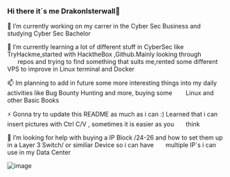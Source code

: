 ### Hi there it´s me DrakonIsterwall👋

<!--
**DrakonIsterwall/DrakonIsterwall** is a ✨ _special_ ✨ repository because its `README.md` (this file) appears on your GitHub profile.

Here are some ideas to get you started:

- 🔭 I’m currently working on ...
- 🌱 I’m currently learning ...
- 👯 I’m looking to collaborate on ...
- 🤔 I’m looking for help with ...
- 💬 Ask me about ...
- 📫 How to reach me: ...
- 😄 Pronouns: ...
- ⚡ Fun fact: ...
-->

🔭 I’m currently working on my carrer in the Cyber Sec Business and studying Cyber Sec Bachelor

🌱 I’m currently learning a lot of different stuff in CyberSec like TryHackme,started with HacktheBox ,Github.Mainly looking through
      repos and trying to find something that suits me,rented some different VPS to improve in Linux terminal and Docker 

📫 Im planning to add in future some more interesting things into my daily activities like Bug Bounty Hunting and more, buying some         Linux and other Basic Books
   
⚡ Gonna try to update this README as much as i can :) Learned that i can insert pictures with Ctrl C/V , sometimes it is easier as you 
      think

🤔 I’m looking for help with buying a IP Block /24-26 and how to set them up in a Layer 3 Switch/ or similiar Device so i can have 
      multiple IP´s i can use in my Data Center

 ![image](https://github.com/DrakonIsterwall/DrakonIsterwall/assets/117237001/3e0d70b8-4a20-406b-a9c5-84044503e2ac)


